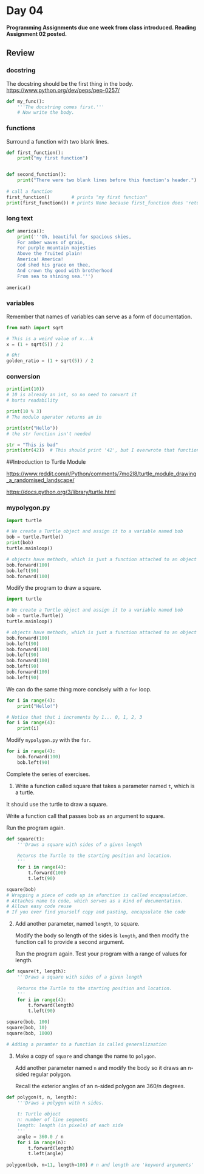 # Day 04

**Programming Assignments due one week from class introduced. Reading Assignment 02 posted.**

## Review

### docstring

The docstring should be the first thing in the body.
https://www.python.org/dev/peps/pep-0257/

``` python
def my_func():
	'''The docstring comes first.'''
	# Now write the body.
```

### functions

Surround a function with two blank lines.

```python
def first_function():
	print("my first function")


def second_function():
	print("There were two blank lines before this function's header.")
    
# call a function
first_function()		# prints "my first function"
print(first_function())	# prints None because first_function does 'return' information
```

### long text

``` python
def america():
    print('''Oh, beautiful for spacious skies,
    For amber waves of grain,
    For purple mountain majesties
    Above the fruited plain!
    America! America!
    God shed his grace on thee,
    And crown thy good with brotherhood
    From sea to shining sea.''')
    
america()
```

### variables

Remember that names of variables can serve as a form of documentation.

```python
from math import sqrt

# This is a weird value of x...k
x = (1 + sqrt(5)) / 2

# Oh!
golden_ratio = (1 + sqrt(5)) / 2
```

### conversion

```python
print(int(10)) 
# 10 is already an int, so no need to convert it
# hurts readability

print(10 % 3)
# The modulo operator returns an in

print(str("Hello"))
# the str function isn't needed

str = "This is bad"
print(str(42))	# This should print '42', but I overwrote that function
```



##Introduction to Turtle Module

https://www.reddit.com/r/Python/comments/7mo2l8/turtle_module_drawing_a_randomised_landscape/

https://docs.python.org/3/library/turtle.html

### mypolygon.py

``` python
import turtle

# We create a Turtle object and assign it to a variable named bob
bob = turtle.Turtle()
print(bob)
turtle.mainloop()

# objects have methods, which is just a function attached to an object
bob.forward(100)
bob.left(90)
bob.forward(100)
```

Modify the program to draw a square.

``` python
import turtle

# We create a Turtle object and assign it to a variable named bob
bob = turtle.Turtle()
turtle.mainloop()

# objects have methods, which is just a function attached to an object
bob.forward(100)
bob.left(90)
bob.forward(100)
bob.left(90)
bob.forward(100)
bob.left(90)
bob.forward(100)
bob.left(90)
```

We can do the same thing more concisely with a `for`  loop.

```  python
for i in range(4):
    print("Hello!")

# Notice that that i increments by 1... 0, 1, 2, 3
for i in range(4):
    print(i)
```

Modify `mypolygon.py` with the `for`.

``` python
for i in range(4):
	bob.forward(100)
	bob.left(90)
```

Complete the series of exercises.

1.  Write a function called square that takes a parameter named `t`, which is a turtle. 

   It should use the turtle to draw a square.

   Write a function call that passes bob as an argument to square.

   Run the program again.

``` python
def square(t):
    '''Draws a square with sides of a given length
    
    Returns the Turtle to the starting position and location.
    '''
    for i in range(4):
        t.forward(100)
        t.left(90)

square(bob)
# Wrapping a piece of code up in afunction is called encapsulation.
# Attaches name to code, which serves as a kind of documentation.
# Allows easy code reuse
# If you ever find yourself copy and pasting, encapsulate the code
```

2. Add another parameter, named `length`, to square.

   Modify the body so length of the sides is `length`, and then modify the function call to provide a second argument. 

   Run the program again. Test your program with a range of values for length.

```python
def square(t, length):
    '''Draws a square with sides of a given length
    
    Returns the Turtle to the starting position and location.
    '''
    for i in range(4):
        t.forward(length)
        t.left(90)

square(bob, 100)
square(bob, 10)
square(bob, 1000)

# Adding a paramter to a function is called generalizaation
```

3. Make a copy of `square` and change the name to `polygon`.

   Add another parameter named `n` and modify the body so it draws an n-sided regular polygon.

   Recall the exterior angles of an n-sided polygon are 360/n degrees.

```python
def polygon(t, n, length):
    '''Draws a polygon with n sides.
    
    t: Turtle object
    n: number of line segments
    length: length (in pixels) of each side
    '''
    angle = 360.0 / n 
    for i in range(n):
        t.forward(length)
        t.left(angle)
      
polygon(bob, n=11, length=100) # n and length are 'keyword arguments'
```











